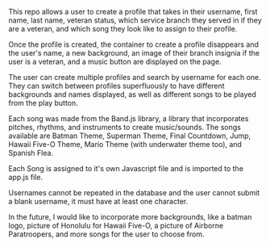 This repo allows a user to create a profile that takes in their username, first name, last name, veteran status, which service branch they served in if they are a veteran, and which song they look like to assign to their profile.

Once the profile is created, the container to create a profile disappears and the user's name, a new background, an image of their branch insignia if the user is a veteran, and a music button are displayed on the page.

The user can create multiple profiles and search by username for each one.  They can switch between profiles superfluously to have different backgrounds and names displayed, as well as different songs to be played from the play button.

Each song was made from the Band.js library, a library that incorporates pitches, rhythms, and instruments to create music/sounds. The songs available are Batman Theme, Superman Theme, Final Countdown, Jump, Hawaii Five-O Theme, Mario Theme (with underwater theme too), and Spanish Flea.

Each Song is assigned to it's own Javascript file and is imported to the app.js file.

Usernames cannot be repeated in the database and the user cannot submit a blank username, it must have at least one character.

In the future, I would like to incorporate more backgrounds, like a batman logo, picture of Honolulu for Hawaii Five-O, a picture of Airborne Paratroopers, and more songs for the user to choose from.